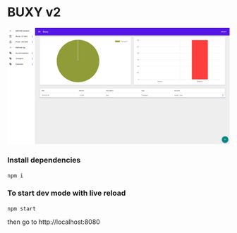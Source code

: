 # BUXY v2

![](./screenshot.png)

### Install dependencies
```
npm i
```

### To start dev mode with live reload
```
npm start
```
then go to http://localhost:8080
